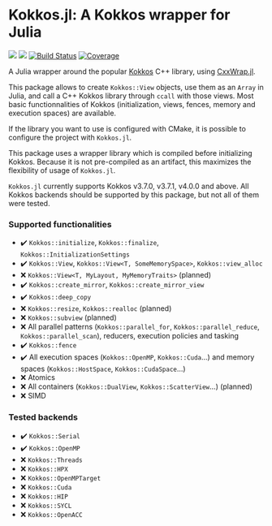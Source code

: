 # Kokkos.jl: A Kokkos wrapper for Julia 

[![](https://img.shields.io/badge/docs-stable-blue.svg)](https://keluaa.github.io/Kokkos.jl/stable)
[![](https://img.shields.io/badge/docs-dev-blue.svg)](https://keluaa.github.io/Kokkos.jl/dev)
[![Build Status](https://github.com/Keluaa/Kokkos.jl/actions/workflows/CI.yml/badge.svg?branch=main)](https://github.com/Keluaa/Kokkos.jl/actions/workflows/CI.yml?query=branch%3Amain)
[![Coverage](https://codecov.io/gh/Keluaa/Kokkos.jl/branch/main/graph/badge.svg)](https://codecov.io/gh/Keluaa/Kokkos.jl)

A Julia wrapper around the popular [Kokkos](https://github.com/kokkos/kokkos) C++ library, using [CxxWrap.jl](https://github.com/JuliaInterop/CxxWrap.jl).

This package allows to create `Kokkos::View` objects, use them as an `Array` in Julia, and call a C++ Kokkos library through `ccall` with those views.
Most basic functionnalities of Kokkos (initialization, views, fences, memory and execution spaces) are available.

If the library you want to use is configured with CMake, it is possible to configure the project with `Kokkos.jl`.

This package uses a wrapper library which is compiled before initializing Kokkos.
Because it is not pre-compiled as an artifact, this maximizes the flexibility of usage of `Kokkos.jl`.

`Kokkos.jl` currently supports Kokkos v3.7.0, v3.7.1, v4.0.0 and above.
All Kokkos backends should be supported by this package, but not all of them were tested.

### Supported functionalities
 * :heavy_check_mark: `Kokkos::initialize`, `Kokkos::finalize`, `Kokkos::InitializationSettings`
 * :heavy_check_mark: `Kokkos::View`, `Kokkos::View<T, SomeMemorySpace>`, `Kokkos::view_alloc`
 * :x: `Kokkos::View<T, MyLayout, MyMemoryTraits>` (planned)
 * :heavy_check_mark: `Kokkos::create_mirror`, `Kokkos::create_mirror_view`
 * :heavy_check_mark: `Kokkos::deep_copy`
 * :x: `Kokkos::resize`, `Kokkos::realloc` (planned)
 * :x: `Kokkos::subview` (planned)
 * :x: All parallel patterns (`Kokkos::parallel_for`, `Kokkos::parallel_reduce`, `Kokkos::parallel_scan`), reducers, execution policies and tasking
 * :heavy_check_mark: `Kokkos::fence`
 * :heavy_check_mark: All execution spaces (`Kokkos::OpenMP`, `Kokkos::Cuda`...) and memory spaces (`Kokkos::HostSpace`, `Kokkos::CudaSpace`...)
 * :x: Atomics
 * :x: All containers (`Kokkos::DualView`, `Kokkos::ScatterView`...) (planned)
 * :x: SIMD
 
### Tested backends
 * :heavy_check_mark: `Kokkos::Serial`
 * :heavy_check_mark: `Kokkos::OpenMP`
 * :x: `Kokkos::Threads`
 * :x: `Kokkos::HPX`
 * :x: `Kokkos::OpenMPTarget`
 * :x: `Kokkos::Cuda`
 * :x: `Kokkos::HIP`
 * :x: `Kokkos::SYCL`
 * :x: `Kokkos::OpenACC`
